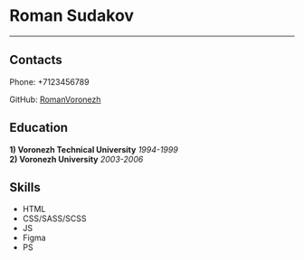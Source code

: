 # Roman Sudakov

--- 

## Contacts
Phone: +7123456789

GitHub: [RomanVoronezh](https://github.com/RomanVoronezh)

## Education
**1) Voronezh Technical University** _1994-1999_\
**2) Voronezh University** _2003-2006_

## Skills
* HTML
* CSS/SASS/SCSS
* JS
* Figma
* PS



